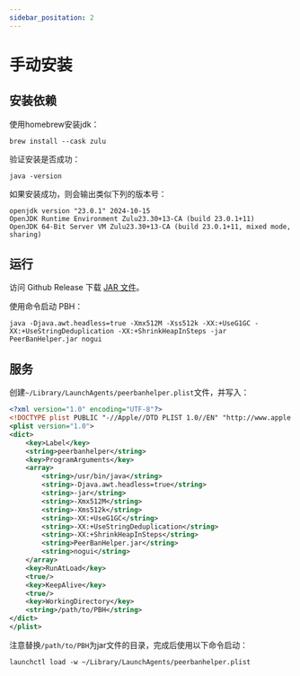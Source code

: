 ```yaml
---
sidebar_positation: 2
---
```


# 手动安装
## 安装依赖
使用homebrew安装jdk：

```shell
brew install --cask zulu
```

验证安装是否成功：

```shell
java -version
```

如果安装成功，则会输出类似下列的版本号：

```plain
openjdk version "23.0.1" 2024-10-15
OpenJDK Runtime Environment Zulu23.30+13-CA (build 23.0.1+11)
OpenJDK 64-Bit Server VM Zulu23.30+13-CA (build 23.0.1+11, mixed mode, sharing)
```

## 运行
访问 Github Release 下载 [JAR 文件](https://github.com/PBH-BTN/PeerBanHelper/releases/latest/download/PeerBanHelper.jar)。  

使用命令启动 PBH：
```shell
java -Djava.awt.headless=true -Xmx512M -Xss512k -XX:+UseG1GC -XX:+UseStringDeduplication -XX:+ShrinkHeapInSteps -jar PeerBanHelper.jar nogui 
```

## 服务
创建`~/Library/LaunchAgents/peerbanhelper.plist`文件，并写入：

```xml
<?xml version="1.0" encoding="UTF-8"?>
<!DOCTYPE plist PUBLIC "-//Apple//DTD PLIST 1.0//EN" "http://www.apple.com/DTDs/PropertyList-1.0.dtd">
<plist version="1.0">
<dict>
    <key>Label</key>
    <string>peerbanhelper</string>
    <key>ProgramArguments</key>
    <array>
        <string>/usr/bin/java</string>
        <string>-Djava.awt.headless=true</string>
        <string>-jar</string>
        <string>-Xmx512M</string>
        <string>-Xms512k</string>
        <string>-XX:+UseG1GC</string>
        <string>-XX:+UseStringDeduplication</string>
        <string>-XX:+ShrinkHeapInSteps</string>
        <string>PeerBanHelper.jar</string>
        <string>nogui</string>
    </array>
    <key>RunAtLoad</key>
    <true/>
    <key>KeepAlive</key>
    <true/>
    <key>WorkingDirectory</key>
    <string>/path/to/PBH</string>
</dict>
</plist>
```

注意替换`/path/to/PBH`为jar文件的目录，完成后使用以下命令启动：

```shell
launchctl load -w ~/Library/LaunchAgents/peerbanhelper.plist
```